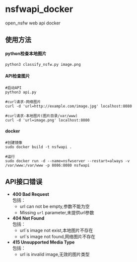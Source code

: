 # nsfwapi_docker
open_nsfw web api docker


## 使用方法

#### python检查本地图片
```shell
python3 classify_nsfw.py image.png
```

#### API检查图片
```shell
#启动API
python3 api.py

#curl请求-网络图片
curl -d 'url=http://example.com/image.jpg' localhost:8080

#curl请求-本地图片(图片目录/var/www)
curl -d 'url=image.png' localhost:8080
```

#### docker
```shell
#创建镜像
sudo docker build -t nsfwapi .

#运行
sudo docker run -d --name=nsfwserver --restart=always -v /var/www:/var/www -p 8086:8080 nsfwapi
```


## API接口错误  
- **400 Bad Request**  
包括：  
    - url can not be empty,参数不能为空
    - Missing `url` parameter,未提供url参数
- **404 Not Found**  
包括：  
    - url`s image not exist,本地图片不存在
    - url`s image not found,网络图片不存在
- **415 Unsupported Media Type**  
包括：  
    - url is invalid image,无效的图片类型